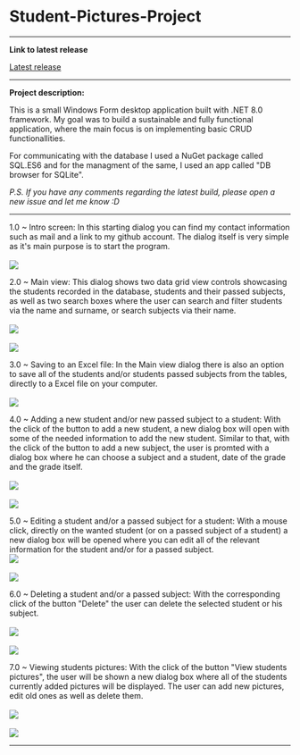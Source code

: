 # Student-Pictures-Project

<hr>

**Link to latest release**

[Latest release](https://github.com/HarisKordic/Student-Pictures-Project/releases/tag/v1.0)

<hr>

**Project description:**

This is a small Windows Form desktop application built with .NET 8.0 framework. My goal was to build a sustainable and fully functional application, where the main focus is on implementing basic CRUD functionallities.

For communicating with the  database I used a NuGet package called SQL.ES6 and for the managment of the same, I used an app called "DB browser for SQLite".

_P.S. If you have any comments regarding the latest build,  please open a new issue and let me know :D_

<hr>

1.0 ~ Intro screen:
      In this starting dialog you can find my contact information such as mail and a link to my github account. The dialog itself is very simple as it's main purpose is to start the program.<br><br>
      <img src="https://github.com/HarisKordic/Student-Pictures-Project/blob/main/Product%20pictures/Welcome_page.png">

2.0 ~ Main view:
      This dialog shows two  data grid view controls showcasing the students recorded in the database, students and their passed subjects, as well as two search boxes where the user can search and filter students via the name and             surname, or search subjects via their name.<br><br>
      <img src="https://github.com/HarisKordic/Student-Pictures-Project/blob/main/Product%20pictures/Main_view.png"> <br> <br>
      <img src="https://github.com/HarisKordic/Student-Pictures-Project/blob/main/Product%20pictures/Main_view_search.png">

3.0 ~ Saving to an Excel file:
      In the Main view dialog there is also an option to save all of the students and/or students passed subjects from the tables, directly to a Excel file on your computer.<br><br>
      <img src="https://github.com/HarisKordic/Student-Pictures-Project/blob/main/Product%20pictures/Save_to_file.png">

4.0 ~ Adding a new student and/or new passed subject to a student:
      With the click of the button to add a new student, a new dialog box will open with some of the needed information to add the new student. Similar to that, with the click of the button to add a new subject, the user is promted  with       a dialog box where he can choose a subject and a student, date of the grade and the grade itself.<br><br>
      <img src="https://github.com/HarisKordic/Student-Pictures-Project/blob/main/Product%20pictures/Add_student.png"> <br><br>
      <img src="https://github.com/HarisKordic/Student-Pictures-Project/blob/main/Product%20pictures/Add_subject.png">	 

5.0 ~ Editing a student and/or a passed subject for a student:
      With a mouse click, directly on the wanted student (or on a passed subject of a student) a new dialog box will be opened where you can edit all of the relevant information for the student and/or for a passed subject.<br>
      <img src="https://github.com/HarisKordic/Student-Pictures-Project/blob/main/Project%20pictures/Edit_student"> <br> <br>
      <img src="https://github.com/HarisKordic/Student-Pictures-Project/blob/main/Project%20pictures/Edit_subject">

6.0 ~ Deleting a student and/or a passed subject:
      With the corresponding click of the button "Delete" the user can delete the selected student or his subject.<br><br>
      <img src="https://github.com/HarisKordic/Student-Pictures-Project/blob/main/Product%20pictures/Delete_student.png"> <br> <br>
      <img src="https://github.com/HarisKordic/Student-Pictures-Project/blob/main/Product%20pictures/Delete_subject.png"> 

7.0 ~ Viewing students pictures:
      With the click of the button "View students pictures", the user will be shown a new dialog box where all of the students currently added pictures will be displayed. The user can add new pictures, edit old ones as well as delete       them.<br><br>
      <img src="https://github.com/HarisKordic/Student-Pictures-Project/blob/main/Product%20pictures/Students_pics.png"> <br> <br>
      <img src="https://github.com/HarisKordic/Student-Pictures-Project/blob/main/Product%20pictures/Edit_pics.png">

<hr>